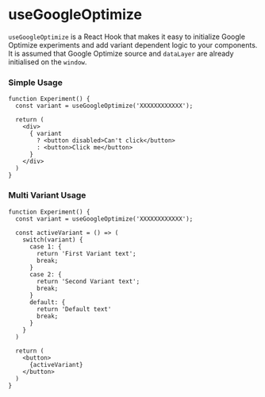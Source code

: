 # useGoogleOptimize

`useGoogleOptimize` is a React Hook that makes it easy to initialize Google Optimize experiments and add variant dependent logic to your components. It is assumed that Google Optimize source and `dataLayer` are already initialised on the `window`.

### Simple Usage
```
function Experiment() {
  const variant = useGoogleOptimize('XXXXXXXXXXXX');

  return (
    <div>
      { variant
        ? <button disabled>Can't click</button>
        : <button>Click me</button>
      }
    </div>
  )
}
```
### Multi Variant Usage

```
function Experiment() {
  const variant = useGoogleOptimize('XXXXXXXXXXXX');

  const activeVariant = () => (
    switch(variant) {
      case 1: {
        return 'First Variant text';
        break;
      }
      case 2: {
        return 'Second Variant text';
        break;
      }
      default: {
        return 'Default text'
        break;
      }
    }
  )

  return (
    <button>
      {activeVariant}
    </button>
  )
}
```
